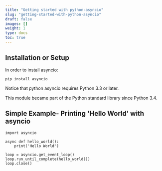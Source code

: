 ```yaml
---
title: "Getting started with python-asyncio"
slug: "getting-started-with-python-asyncio"
draft: false
images: []
weight: 1
type: docs
toc: true
---
```


## Installation or Setup
In order to install asyncio:

    pip install asyncio

Notice that python asyncio requires Python 3.3 or later.

This module became part of the Python standard library since Python 3.4.

## Simple Example- Printing 'Hello World' with asyncio
    import asyncio

    async def hello_world():
        print('Hello World')

    loop = asyncio.get_event_loop()
    loop.run_until_complete(hello_world())
    loop.close()

